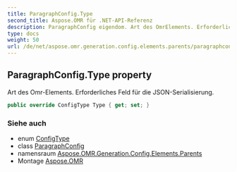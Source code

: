 ```yaml
---
title: ParagraphConfig.Type
second_title: Aspose.OMR für .NET-API-Referenz
description: ParagraphConfig eigendom. Art des OmrElements. Erforderliches Feld für die JSONSerialisierung.
type: docs
weight: 50
url: /de/net/aspose.omr.generation.config.elements.parents/paragraphconfig/type/
---
```

## ParagraphConfig.Type property

Art des Omr-Elements. Erforderliches Feld für die JSON-Serialisierung.

```csharp
public override ConfigType Type { get; set; }
```

### Siehe auch

* enum [ConfigType](../../../aspose.omr.generation.config.enums/configtype/)
* class [ParagraphConfig](../)
* namensraum [Aspose.OMR.Generation.Config.Elements.Parents](../../paragraphconfig/)
* Montage [Aspose.OMR](../../../)


